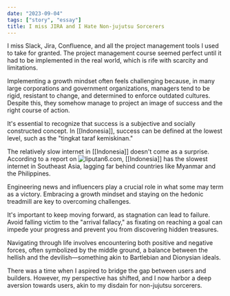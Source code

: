 ```yaml
---
date: "2023-09-04"
tags: ["story", "essay"]
title: I miss JIRA and I Hate Non-jujutsu Sorcerers
---
```


I miss Slack, Jira, Confluence, and all the project management tools I used to take for granted. The project management course seemed perfect until it had to be implemented in the real world, which is rife with scarcity and limitations.

Implementing a growth mindset often feels challenging because, in many large corporations and government organizations, managers tend to be rigid, resistant to change, and determined to enforce outdated cultures. Despite this, they somehow manage to project an image of success and the right course of action.

It's essential to recognize that success is a subjective and socially constructed concept. In [[Indonesia]], success can be defined at the lowest level, such as the "tingkat taraf kemiskinan."

The relatively slow internet in [[Indonesia]] doesn't come as a surprise. According to a report on ![liputan6.com](https://www.liputan6.com/tekno/read/5246376/internet-[[Indonesia]]-paling-lemot-se-asia-tenggara-ketinggalan-jauh-dari-myanmar-dan-filipina), [[Indonesia]] has the slowest internet in Southeast Asia, lagging far behind countries like Myanmar and the Philippines.

Engineering news and influencers play a crucial role in what some may term as a victory. Embracing a growth mindset and staying on the hedonic treadmill are key to overcoming challenges.

It's important to keep moving forward, as stagnation can lead to failure. Avoid falling victim to the "arrival fallacy," as fixating on reaching a goal can impede your progress and prevent you from discovering hidden treasures.

Navigating through life involves encountering both positive and negative forces, often symbolized by the middle ground, a balance between the hellish and the devilish—something akin to Bartlebian and Dionysian ideals.

There was a time when I aspired to bridge the gap between users and builders. However, my perspective has shifted, and I now harbor a deep aversion towards users, akin to my disdain for non-jujutsu sorcerers.